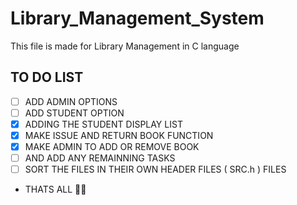 # Library_Management_System
This file is made for Library Management in C language
## TO DO LIST 
- [ ] ADD ADMIN OPTIONS
- [ ] ADD STUDENT OPTION
- [X] ADDING THE STUDENT DISPLAY LIST
- [X] MAKE ISSUE AND RETURN BOOK FUNCTION
- [X] MAKE ADMIN TO ADD OR REMOVE BOOK
- [ ] AND ADD ANY REMAINNING TASKS
- [ ] SORT THE FILES IN THEIR OWN HEADER FILES ( SRC.h ) FILES
- THATS ALL 🎉🎉
